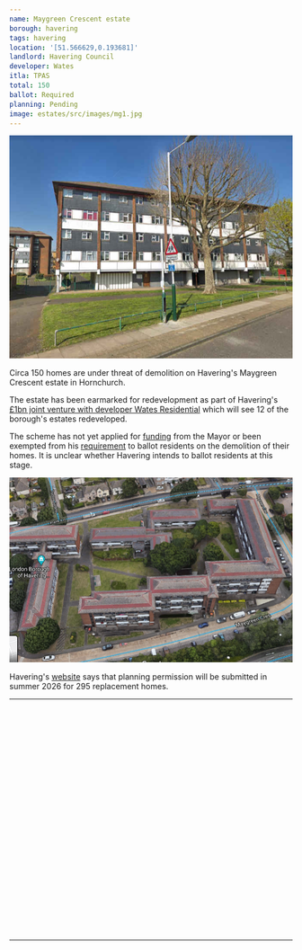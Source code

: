 ```yaml
---
name: Maygreen Crescent estate 
borough: havering
tags: havering
location: '[51.566629,0.193681]'
landlord: Havering Council
developer: Wates
itla: TPAS
total: 150
ballot: Required
planning: Pending
image: estates/src/images/mg1.jpg
---
```

![Maygreen Crescent estate image](src/images/mg1.jpg)

Circa 150 homes are under threat of demolition on Havering's Maygreen Crescent estate in Hornchurch.

The estate has been earmarked for redevelopment as part of Havering's [£1bn joint venture with developer Wates Residential](https://www.wates.co.uk/articles/case-study/borough-of-havering-housing-redevelopment/) which will see 12 of the borough's estates redeveloped.

The scheme has not yet applied for [funding](/approved/funding) from the Mayor or been exempted from his [requirement](/approved/ballotexemptions) to ballot residents on the demolition of their homes. It is unclear whether Havering intends to ballot residents at this stage.

![Maygreen Crescent estate image](src/images/maygreenaerial.png)

Havering's [website](https://www.havering.gov.uk/building-new-homes-havering-1) says that planning permission will be submitted in summer 2026 for 295 replacement homes.

---

<!------------THE CODE BELOW RENDERS THE MAP - DO NOT EDIT! ---------------------------->

<div id="map" style="width: 100%; height: 400px;"></div>

<script>
  var map = L.map('map').setView({{ location }}, 13);
  L.tileLayer('https://tile.openstreetmap.org/{z}/{x}/{y}.png', {
  maxZoom: 19,
attribution: '&copy; <a href="http://www.openstreetmap.org/copyright">OpenStreetMap</a>'
}).addTo(map);
var circle = L.circle({{ location }}, {
    color: 'red',
    fillColor: '#f03',
    fillOpacity: 0.5,
    radius: 500
}).addTo(map);
</script>

---

